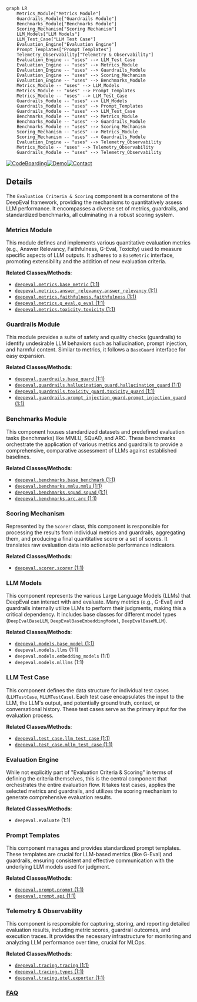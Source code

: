 ```mermaid
graph LR
    Metrics_Module["Metrics Module"]
    Guardrails_Module["Guardrails Module"]
    Benchmarks_Module["Benchmarks Module"]
    Scoring_Mechanism["Scoring Mechanism"]
    LLM_Models["LLM Models"]
    LLM_Test_Case["LLM Test Case"]
    Evaluation_Engine["Evaluation Engine"]
    Prompt_Templates["Prompt Templates"]
    Telemetry_Observability["Telemetry & Observability"]
    Evaluation_Engine -- "uses" --> LLM_Test_Case
    Evaluation_Engine -- "uses" --> Metrics_Module
    Evaluation_Engine -- "uses" --> Guardrails_Module
    Evaluation_Engine -- "uses" --> Scoring_Mechanism
    Evaluation_Engine -- "uses" --> Benchmarks_Module
    Metrics_Module -- "uses" --> LLM_Models
    Metrics_Module -- "uses" --> Prompt_Templates
    Metrics_Module -- "uses" --> LLM_Test_Case
    Guardrails_Module -- "uses" --> LLM_Models
    Guardrails_Module -- "uses" --> Prompt_Templates
    Guardrails_Module -- "uses" --> LLM_Test_Case
    Benchmarks_Module -- "uses" --> Metrics_Module
    Benchmarks_Module -- "uses" --> Guardrails_Module
    Benchmarks_Module -- "uses" --> Scoring_Mechanism
    Scoring_Mechanism -- "uses" --> Metrics_Module
    Scoring_Mechanism -- "uses" --> Guardrails_Module
    Evaluation_Engine -- "uses" --> Telemetry_Observability
    Metrics_Module -- "uses" --> Telemetry_Observability
    Guardrails_Module -- "uses" --> Telemetry_Observability
```

[![CodeBoarding](https://img.shields.io/badge/Generated%20by-CodeBoarding-9cf?style=flat-square)](https://github.com/CodeBoarding/CodeBoarding)[![Demo](https://img.shields.io/badge/Try%20our-Demo-blue?style=flat-square)](https://www.codeboarding.org/demo)[![Contact](https://img.shields.io/badge/Contact%20us%20-%20contact@codeboarding.org-lightgrey?style=flat-square)](mailto:contact@codeboarding.org)

## Details

The `Evaluation Criteria & Scoring` component is a cornerstone of the DeepEval framework, providing the mechanisms to quantitatively assess LLM performance. It encompasses a diverse set of metrics, guardrails, and standardized benchmarks, all culminating in a robust scoring system.

### Metrics Module
This module defines and implements various quantitative evaluation metrics (e.g., Answer Relevancy, Faithfulness, G-Eval, Toxicity) used to measure specific aspects of LLM outputs. It adheres to a `BaseMetric` interface, promoting extensibility and the addition of new evaluation criteria.


**Related Classes/Methods**:

- <a href="https://github.com/confident-ai/deepeval/blob/main/deepeval/metrics/base_metric.py#L1-L1" target="_blank" rel="noopener noreferrer">`deepeval.metrics.base_metric` (1:1)</a>
- <a href="https://github.com/confident-ai/deepeval/blob/main/deepeval/metrics/answer_relevancy/answer_relevancy.py#L1-L1" target="_blank" rel="noopener noreferrer">`deepeval.metrics.answer_relevancy.answer_relevancy` (1:1)</a>
- <a href="https://github.com/confident-ai/deepeval/blob/main/deepeval/metrics/faithfulness/faithfulness.py#L1-L1" target="_blank" rel="noopener noreferrer">`deepeval.metrics.faithfulness.faithfulness` (1:1)</a>
- <a href="https://github.com/confident-ai/deepeval/blob/main/deepeval/metrics/g_eval/g_eval.py#L1-L1" target="_blank" rel="noopener noreferrer">`deepeval.metrics.g_eval.g_eval` (1:1)</a>
- <a href="https://github.com/confident-ai/deepeval/blob/main/deepeval/metrics/toxicity/toxicity.py#L1-L1" target="_blank" rel="noopener noreferrer">`deepeval.metrics.toxicity.toxicity` (1:1)</a>


### Guardrails Module
This module provides a suite of safety and quality checks (guardrails) to identify undesirable LLM behaviors such as hallucination, prompt injection, and harmful content. Similar to metrics, it follows a `BaseGuard` interface for easy expansion.


**Related Classes/Methods**:

- <a href="https://github.com/confident-ai/deepeval/blob/main/deepeval/guardrails/base_guard.py#L1-L1" target="_blank" rel="noopener noreferrer">`deepeval.guardrails.base_guard` (1:1)</a>
- <a href="https://github.com/confident-ai/deepeval/blob/main/deepeval/guardrails/hallucination_guard/hallucination_guard.py#L1-L1" target="_blank" rel="noopener noreferrer">`deepeval.guardrails.hallucination_guard.hallucination_guard` (1:1)</a>
- <a href="https://github.com/confident-ai/deepeval/blob/main/deepeval/guardrails/toxicity_guard/toxicity_guard.py#L1-L1" target="_blank" rel="noopener noreferrer">`deepeval.guardrails.toxicity_guard.toxicity_guard` (1:1)</a>
- <a href="https://github.com/confident-ai/deepeval/blob/main/deepeval/guardrails/prompt_injection_guard/prompt_injection_guard.py#L1-L1" target="_blank" rel="noopener noreferrer">`deepeval.guardrails.prompt_injection_guard.prompt_injection_guard` (1:1)</a>


### Benchmarks Module
This component houses standardized datasets and predefined evaluation tasks (benchmarks) like MMLU, SQuAD, and ARC. These benchmarks orchestrate the application of various metrics and guardrails to provide a comprehensive, comparative assessment of LLMs against established baselines.


**Related Classes/Methods**:

- <a href="https://github.com/confident-ai/deepeval/blob/main/deepeval/benchmarks/base_benchmark.py#L1-L1" target="_blank" rel="noopener noreferrer">`deepeval.benchmarks.base_benchmark` (1:1)</a>
- <a href="https://github.com/confident-ai/deepeval/blob/main/deepeval/benchmarks/mmlu/mmlu.py#L1-L1" target="_blank" rel="noopener noreferrer">`deepeval.benchmarks.mmlu.mmlu` (1:1)</a>
- <a href="https://github.com/confident-ai/deepeval/blob/main/deepeval/benchmarks/squad/squad.py#L1-L1" target="_blank" rel="noopener noreferrer">`deepeval.benchmarks.squad.squad` (1:1)</a>
- <a href="https://github.com/confident-ai/deepeval/blob/main/deepeval/benchmarks/arc/arc.py#L1-L1" target="_blank" rel="noopener noreferrer">`deepeval.benchmarks.arc.arc` (1:1)</a>


### Scoring Mechanism
Represented by the `Scorer` class, this component is responsible for processing the results from individual metrics and guardrails, aggregating them, and producing a final quantitative score or a set of scores. It translates raw evaluation data into actionable performance indicators.


**Related Classes/Methods**:

- <a href="https://github.com/confident-ai/deepeval/blob/main/deepeval/scorer/scorer.py#L1-L1" target="_blank" rel="noopener noreferrer">`deepeval.scorer.scorer` (1:1)</a>


### LLM Models
This component represents the various Large Language Models (LLMs) that DeepEval can interact with and evaluate. Many metrics (e.g., G-Eval) and guardrails internally utilize LLMs to perform their judgments, making this a critical dependency. It includes base classes for different model types (`DeepEvalBaseLLM`, `DeepEvalBaseEmbeddingModel`, `DeepEvalBaseMLLM`).


**Related Classes/Methods**:

- <a href="https://github.com/confident-ai/deepeval/blob/main/deepeval/models/base_model.py#L1-L1" target="_blank" rel="noopener noreferrer">`deepeval.models.base_model` (1:1)</a>
- `deepeval.models.llms` (1:1)
- `deepeval.models.embedding_models` (1:1)
- `deepeval.models.mlllms` (1:1)


### LLM Test Case
This component defines the data structure for individual test cases (`LLMTestCase`, `MLLMTestCase`). Each test case encapsulates the input to the LLM, the LLM's output, and potentially ground truth, context, or conversational history. These test cases serve as the primary input for the evaluation process.


**Related Classes/Methods**:

- <a href="https://github.com/confident-ai/deepeval/blob/main/deepeval/test_case/llm_test_case.py#L1-L1" target="_blank" rel="noopener noreferrer">`deepeval.test_case.llm_test_case` (1:1)</a>
- <a href="https://github.com/confident-ai/deepeval/blob/main/deepeval/test_case/mllm_test_case.py#L1-L1" target="_blank" rel="noopener noreferrer">`deepeval.test_case.mllm_test_case` (1:1)</a>


### Evaluation Engine
While not explicitly part of "Evaluation Criteria & Scoring" in terms of defining the criteria themselves, this is the central component that orchestrates the entire evaluation flow. It takes test cases, applies the selected metrics and guardrails, and utilizes the scoring mechanism to generate comprehensive evaluation results.


**Related Classes/Methods**:

- `deepeval.evaluate` (1:1)


### Prompt Templates
This component manages and provides standardized prompt templates. These templates are crucial for LLM-based metrics (like G-Eval) and guardrails, ensuring consistent and effective communication with the underlying LLM models used for judgment.


**Related Classes/Methods**:

- <a href="https://github.com/confident-ai/deepeval/blob/main/deepeval/prompt/prompt.py#L1-L1" target="_blank" rel="noopener noreferrer">`deepeval.prompt.prompt` (1:1)</a>
- <a href="https://github.com/confident-ai/deepeval/blob/main/deepeval/prompt/api.py#L1-L1" target="_blank" rel="noopener noreferrer">`deepeval.prompt.api` (1:1)</a>


### Telemetry & Observability
This component is responsible for capturing, storing, and reporting detailed evaluation results, including metric scores, guardrail outcomes, and execution traces. It provides the necessary infrastructure for monitoring and analyzing LLM performance over time, crucial for MLOps.


**Related Classes/Methods**:

- <a href="https://github.com/confident-ai/deepeval/blob/main/deepeval/tracing/tracing.py#L1-L1" target="_blank" rel="noopener noreferrer">`deepeval.tracing.tracing` (1:1)</a>
- <a href="https://github.com/confident-ai/deepeval/blob/main/deepeval/tracing/types.py#L1-L1" target="_blank" rel="noopener noreferrer">`deepeval.tracing.types` (1:1)</a>
- <a href="https://github.com/confident-ai/deepeval/blob/main/deepeval/tracing/otel/exporter.py#L1-L1" target="_blank" rel="noopener noreferrer">`deepeval.tracing.otel.exporter` (1:1)</a>




### [FAQ](https://github.com/CodeBoarding/GeneratedOnBoardings/tree/main?tab=readme-ov-file#faq)